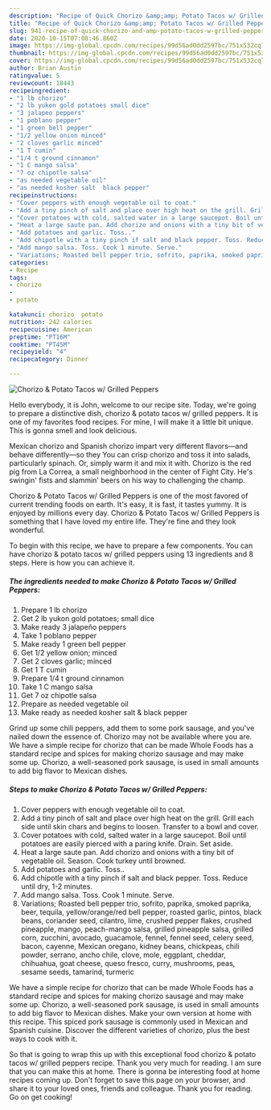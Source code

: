 ```yaml
---
description: "Recipe of Quick Chorizo &amp;amp; Potato Tacos w/ Grilled Peppers"
title: "Recipe of Quick Chorizo &amp;amp; Potato Tacos w/ Grilled Peppers"
slug: 941-recipe-of-quick-chorizo-and-amp-potato-tacos-w-grilled-peppers
date: 2020-10-15T07:08:46.860Z
image: https://img-global.cpcdn.com/recipes/99d56ad0dd2597bc/751x532cq70/chorizo-potato-tacos-w-grilled-peppers-recipe-main-photo.jpg
thumbnail: https://img-global.cpcdn.com/recipes/99d56ad0dd2597bc/751x532cq70/chorizo-potato-tacos-w-grilled-peppers-recipe-main-photo.jpg
cover: https://img-global.cpcdn.com/recipes/99d56ad0dd2597bc/751x532cq70/chorizo-potato-tacos-w-grilled-peppers-recipe-main-photo.jpg
author: Brian Austin
ratingvalue: 5
reviewcount: 18443
recipeingredient:
- "1 lb chorizo"
- "2 lb yukon gold potatoes small dice"
- "3 jalapeo peppers"
- "1 poblano pepper"
- "1 green bell pepper"
- "1/2 yellow onion minced"
- "2 cloves garlic minced"
- "1 T cumin"
- "1/4 t ground cinnamon"
- "1 C mango salsa"
- "7 oz chipotle salsa"
- "as needed vegetable oil"
- "as needed kosher salt  black pepper"
recipeinstructions:
- "Cover peppers with enough vegetable oil to coat."
- "Add a tiny pinch of salt and place over high heat on the grill. Grill each side until skin chars and begins to loosen. Transfer to a bowl and cover."
- "Cover potatoes with cold, salted water in a large saucepot. Boil until potatoes are easily pierced with a paring knife. Drain. Set aside."
- "Heat a large saute pan. Add chorizo and onions with a tiny bit of vegetable oil. Season. Cook turkey until browned."
- "Add potatoes and garlic. Toss.."
- "Add chipotle with a tiny pinch if salt and black pepper. Toss. Reduce until dry, 1-2 minutes."
- "Add mango salsa. Toss. Cook 1 minute. Serve."
- "Variations; Roasted bell pepper trio, sofrito, paprika, smoked paprika, beer, tequila, yellow/orange/red bell pepper, roasted garlic, pintos, black beans, coriander seed, cilantro, lime, crushed pepper flakes, crushed pineapple, mango, peach-mango salsa, grilled pineapple salsa, grilled corn, zucchini, avocado, guacamole, fennel, fennel seed, celery seed, bacon, cayenne, Mexican oregano, kidney beans, chickpeas, chili powder, serrano, ancho chile, clove, mole, eggplant, cheddar, chihuahua, goat cheese, queso fresco, curry, mushrooms, peas, sesame seeds, tamarind, turmeric"
categories:
- Recipe
tags:
- chorizo
- 
- potato

katakunci: chorizo  potato 
nutrition: 242 calories
recipecuisine: American
preptime: "PT16M"
cooktime: "PT45M"
recipeyield: "4"
recipecategory: Dinner

---
```



![Chorizo &amp; Potato Tacos w/ Grilled Peppers](https://img-global.cpcdn.com/recipes/99d56ad0dd2597bc/751x532cq70/chorizo-potato-tacos-w-grilled-peppers-recipe-main-photo.jpg)

Hello everybody, it is John, welcome to our recipe site. Today, we're going to prepare a distinctive dish, chorizo &amp; potato tacos w/ grilled peppers. It is one of my favorites food recipes. For mine, I will make it a little bit unique. This is gonna smell and look delicious.

Mexican chorizo and Spanish chorizo impart very different flavors—and behave differently—so they You can crisp chorizo and toss it into salads, particularly spinach. Or, simply warm it and mix it with. Chorizo is the red pig from La Correa, a small neighborhood in the center of Fight City. He&#39;s swingin&#39; fists and slammin&#39; beers on his way to challenging the champ.

Chorizo &amp; Potato Tacos w/ Grilled Peppers is one of the most favored of current trending foods on earth. It's easy, it is fast, it tastes yummy. It is enjoyed by millions every day. Chorizo &amp; Potato Tacos w/ Grilled Peppers is something that I have loved my entire life. They're fine and they look wonderful.


To begin with this recipe, we have to prepare a few components. You can have chorizo &amp; potato tacos w/ grilled peppers using 13 ingredients and 8 steps. Here is how you can achieve it.

<!--inarticleads1-->

##### The ingredients needed to make Chorizo &amp; Potato Tacos w/ Grilled Peppers:

1. Prepare 1 lb chorizo
1. Get 2 lb yukon gold potatoes; small dice
1. Make ready 3 jalapeño peppers
1. Take 1 poblano pepper
1. Make ready 1 green bell pepper
1. Get 1/2 yellow onion; minced
1. Get 2 cloves garlic; minced
1. Get 1 T cumin
1. Prepare 1/4 t ground cinnamon
1. Take 1 C mango salsa
1. Get 7 oz chipotle salsa
1. Prepare as needed vegetable oil
1. Make ready as needed kosher salt &amp; black pepper


Grind up some chili peppers, add them to some pork sausage, and you&#39;ve nailed down the essence of. Chorizo may not be available where you are. We have a simple recipe for chorizo that can be made Whole Foods has a standard recipe and spices for making chorizo sausage and may make some up. Chorizo, a well-seasoned pork sausage, is used in small amounts to add big flavor to Mexican dishes. 

<!--inarticleads2-->

##### Steps to make Chorizo &amp; Potato Tacos w/ Grilled Peppers:

1. Cover peppers with enough vegetable oil to coat.
1. Add a tiny pinch of salt and place over high heat on the grill. Grill each side until skin chars and begins to loosen. Transfer to a bowl and cover.
1. Cover potatoes with cold, salted water in a large saucepot. Boil until potatoes are easily pierced with a paring knife. Drain. Set aside.
1. Heat a large saute pan. Add chorizo and onions with a tiny bit of vegetable oil. Season. Cook turkey until browned.
1. Add potatoes and garlic. Toss..
1. Add chipotle with a tiny pinch if salt and black pepper. Toss. Reduce until dry, 1-2 minutes.
1. Add mango salsa. Toss. Cook 1 minute. Serve.
1. Variations; Roasted bell pepper trio, sofrito, paprika, smoked paprika, beer, tequila, yellow/orange/red bell pepper, roasted garlic, pintos, black beans, coriander seed, cilantro, lime, crushed pepper flakes, crushed pineapple, mango, peach-mango salsa, grilled pineapple salsa, grilled corn, zucchini, avocado, guacamole, fennel, fennel seed, celery seed, bacon, cayenne, Mexican oregano, kidney beans, chickpeas, chili powder, serrano, ancho chile, clove, mole, eggplant, cheddar, chihuahua, goat cheese, queso fresco, curry, mushrooms, peas, sesame seeds, tamarind, turmeric


We have a simple recipe for chorizo that can be made Whole Foods has a standard recipe and spices for making chorizo sausage and may make some up. Chorizo, a well-seasoned pork sausage, is used in small amounts to add big flavor to Mexican dishes. Make your own version at home with this recipe. This spiced pork sausage is commonly used in Mexican and Spanish cuisine. Discover the different varieties of chorizo, plus the best ways to cook with it. 

So that is going to wrap this up with this exceptional food chorizo &amp; potato tacos w/ grilled peppers recipe. Thank you very much for reading. I am sure that you can make this at home. There is gonna be interesting food at home recipes coming up. Don't forget to save this page on your browser, and share it to your loved ones, friends and colleague. Thank you for reading. Go on get cooking!
